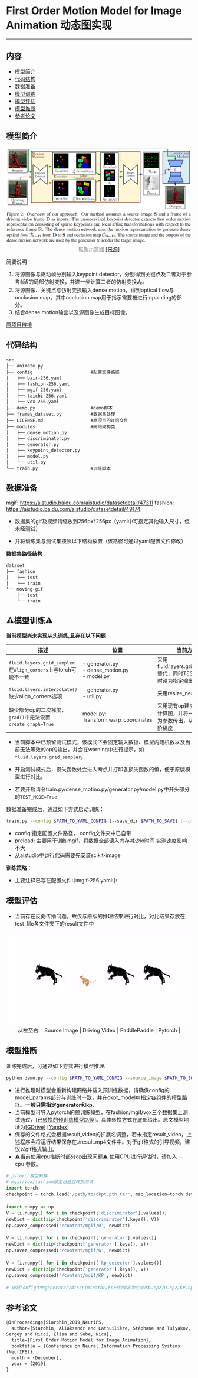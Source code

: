 # First Order Motion Model for Image Animation 动态图实现

---
## 内容

- [模型简介](#模型简介)
- [代码结构](#代码结构)
- [数据准备](#数据准备)
- [模型训练](#模型训练)
- [模型评估](#模型评估)
- [模型推断](#模型推断)
- [参考论文](#参考论文)


## 模型简介

<p align="center">
<img src="doc/figure2.png"/> <br />
    <font color='gray'>框架示意图 <a href='https://arxiv.org/pdf/2003.00196'>[来源]</a></font>
</p>

简要说明：
1. 将源图像与驱动帧分别输入keypoint detector，分别得到关键点及二者对于参考帧$R$的局部仿射变换，并进一步计算二者的仿射变换$J_k$。
2. 将源图像、关键点与仿射变换输入dense motion，得到optical flow与occlusion map。其中occlusion map用于指示需要被进行inpainting的部分。
3. 结合dense motion输出以及源图像生成目标图像。

[原项目链接](https://github.com/AliaksandrSiarohin/first-order-model)

## 代码结构
```
src
├── animate.py
├── config                      #配置文件路径
│   ├── bair-256.yaml
│   ├── fashion-256.yaml
│   ├── mgif-256.yaml
│   ├── taichi-256.yaml
│   └── vox-256.yaml
├── demo.py                     #demo脚本
├── frames_dataset.py           #数据集处理
├── LICENSE.md                  #原项目的许可文件
├── modules                     #网络架构类
│   ├── dense_motion.py
│   ├── discriminator.py
│   ├── generator.py
│   ├── keypoint_detector.py
│   ├── model.py
│   └── util.py
└── train.py                    #训练脚本
```


## 数据准备
mgif: https://aistudio.baidu.com/aistudio/datasetdetail/47311
fashion: https://aistudio.baidu.com/aistudio/datasetdetail/49174

- 数据集的gif及视频请缩放到256px\*256px（yaml中可指定其他输入尺寸，但未经测试）

- 并将训练集与测试集按照以下结构放置（该路径可通过yaml配置文件修改）

**数据集路径结构**

```
dataset
├── fashion
│   ├── test
│   └── train
└── moving-gif
    ├── test
    └── train
```

## :warning:模型训练:warning:

**当前模型尚未实现从头训练,且存在以下问题**

| 描述                                                         | 位置                                              | 当前方案                                                     |
| ------------------------------------------------------------ | ------------------------------------------------- | ------------------------------------------------------------ |
| `fluid.layers.grid_sampler`在`align_corners`上与torch可能不一致 | - generator.py<br>- dense_motion.py<br>- model.py | 采用fluid.layers.grid_sampler替代，同时TEST_MODE时设为指定输出 |
| `fluid.layers.interpolate()`缺少align_corners选项            | - generator.py<br>- util.py                       | 采用resize_nearest代替                                       |
| 缺少部分op的二次梯度，`grad()`中无法设置`create_graph=True`  | model.py: Transform.warp_coordinates              | 采用现有op建立一阶梯度计算图，并将一阶梯度作为参数传出，从而计算二阶梯度 |

* 当前脚本中已预留测试模式，该模式下会固定输入数据、模型内随机数以及当前无法等效的op的输出，并会在warning中进行提示，如`fluid.layers.grid_sampler`。

* 开启测试模式后，损失函数处会进入断点并打印各损失函数的值，便于原版模型进行对比。

* 若要开启请令train.py/dense_motino.py/generator.py/model.py中开头部分的`TEST_MODE=True`

数据准备完成后，通过如下方式启动训练：

```bash
train.py --config $PATH_TO_YAML_CONFIG [--save_dir $PATH_TO_SAVE] [--preload]
```

- config:指定配置文件路径， config文件夹中已自带
- preload: 主要用于训练mgif，将数据全部读入内存减少io时间 实测速度影响不大
- 从aistudio中运行代码需要先安装scikit-image

**训练策略：**

*  主要注释已写在配置文件中mgif-256.yaml中

## 模型评估

- 当前存在反向传播问题，故仅与原版的推理结果进行对比，对比结果存放在test_file各文件夹下的result文件中

<p align="center">
<img src="doc/mgif_result.gif"/> <br />
从左至右: | Source Image | Driving Video | PaddlePaddle | Pytorch |
</p>




## 模型推断

训练完成后，可通过如下方式进行模型推理:

```bash
python demo.py --config $PATH_TO_YAML_CONFIG --source_image $PATH_TO_SOURCE_IMG --driving_video $PATH_TO_DRIVING_VIDEO [--result_video $PATH_TO_RESULT_VIDEO] [--relative] [--adapt_scale] [--cpu]
```

- 进行推理时模型会重新构建网络并载入预训练数据，请确保config的model_params部分与训练时一致，并在ckpt_model中指定各组件的模型路径。**一般只需指定generator和kp.**
- 当前模型可导入pytorch的预训练模型，在fashion/mgif/vox三个数据集上测试通过，[[已转换的预训练模型路径]](https://aistudio.baidu.com/aistudio/datasetdetail/57313)。具体转换方式在底部给出。原文模型地址为[[GDrive]](https://drive.google.com/open?id=1PyQJmkdCsAkOYwUyaj_l-l0as-iLDgeH) [[Yandex]](https://yadi.sk/d/lEw8uRm140L_eQ)
- 保存的文件格式会根据result_video的扩展名调整，若未指定result_video，上述程序会将运行结果保存在./result.mp4文件中。对于gif格式的引导视频，建议以gif格式输出。
- :warning:当前使用cpu推断时部分op出现问题:warning: 使用CPU进行评估时，请加入 --cpu 参数。
```python
# pytorch模型转换
# mgif/vox/fashion模型已通过转换测试
import torch
checkpoint = torch.load('/path/to/ckpt.pth.tar', map_location=torch.device('cpu'))

import numpy as np
V = [i.numpy() for i in checkpoint['discriminator'].values()]
newDict = dict(zip(checkpoint['discriminator'].keys(), V))
np.savez_compressed('/content/mgif/D', newDict)

V = [i.numpy() for i in checkpoint['generator'].values()]
newDict = dict(zip(checkpoint['generator'].keys(), V))
np.savez_compressed('/content/mgif/G', newDict)

V = [i.numpy() for i in checkpoint['kp_detector'].values()]
newDict = dict(zip(checkpoint['generator'].keys(), V))
np.savez_compressed('/content/mgif/KP', newDict)

# 请将config中的generator/discriminator/kp分别指定为生成的G.npz/D.npz/KP.npz
```


## 参考论文

```
@InProceedings{Siarohin_2019_NeurIPS,
  author={Siarohin, Aliaksandr and Lathuilière, Stéphane and Tulyakov, Sergey and Ricci, Elisa and Sebe, Nicu},
  title={First Order Motion Model for Image Animation},
  booktitle = {Conference on Neural Information Processing Systems (NeurIPS)},
  month = {December},
  year = {2019}
}
```